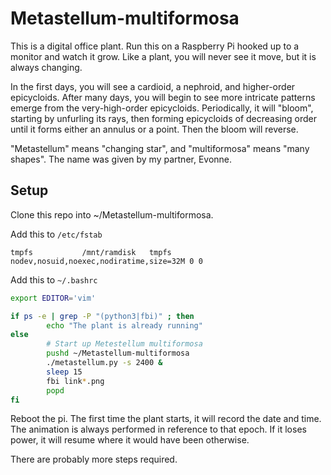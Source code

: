# Metastellum-multiformosa

This is a digital office plant. Run this on a Raspberry Pi hooked up to a monitor and watch it grow. Like a plant, you will never see it move, but it is always changing.

In the first days, you will see a cardioid, a nephroid, and higher-order epicycloids. After many days, you will begin to see more intricate patterns emerge from the very-high-order epicycloids. Periodically, it will "bloom", starting by unfurling its rays, then forming epicycloids of decreasing order until it forms either an annulus or a point. Then the bloom will reverse.

"Metastellum" means "changing star", and "multiformosa" means "many shapes". The name was given by my partner, Evonne.

## Setup

Clone this repo into ~/Metastellum-multiformosa.

Add this to `/etc/fstab`

```
tmpfs           /mnt/ramdisk   tmpfs    nodev,nosuid,noexec,nodiratime,size=32M 0 0
```

Add this to `~/.bashrc`

```bash
export EDITOR='vim'

if ps -e | grep -P "(python3|fbi)" ; then
        echo "The plant is already running"
else
        # Start up Metestellum multiformosa
        pushd ~/Metastellum-multiformosa
        ./metastellum.py -s 2400 &
        sleep 15
        fbi link*.png
        popd
fi
```

Reboot the pi. The first time the plant starts, it will record the date and time. The animation is always performed in reference to that epoch. If it loses power, it will resume where it would have been otherwise.

There are probably more steps required.
